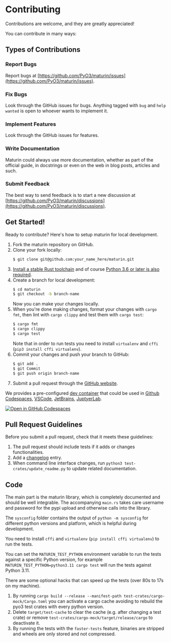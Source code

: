 # Contributing

Contributions are welcome, and they are greatly appreciated!

You can contribute in many ways:

## Types of Contributions

### Report Bugs

Report bugs at [https://github.com/PyO3/maturin/issues](https://github.com/PyO3/maturin/issues).

### Fix Bugs

Look through the GitHub issues for bugs. Anything tagged with `bug`
and `help wanted` is open to whoever wants to implement it.

### Implement Features

Look through the GitHub issues for features.

### Write Documentation

Maturin could always use more documentation, whether as part of the official
guide, in docstrings or even on the web in blog posts, articles and such.

### Submit Feedback

The best way to send feedback is to start a new discussion
at [https://github.com/PyO3/maturin/discussions](https://github.com/PyO3/maturin/discussions).

## Get Started!

Ready to contribute? Here's how to setup maturin for local development.

1. Fork the maturin repository on GitHub.
2. Clone your fork locally:
   ```bash
   $ git clone git@github.com:your_name_here/maturin.git
   ```
3. [Install a stable Rust toolchain](https://www.rust-lang.org/tools/install)
   and of course [Python 3.6 or later is also required](https://realpython.com/installing-python/).
4. Create a branch for local development:
   ```bash
   $ cd maturin
   $ git checkout -b branch-name
   ```
   Now you can make your changes locally.
5. When you're done making changes, format your changes with `cargo fmt`, then
   lint with `cargo clippy` and test them with `cargo test`:
   ```bash
   $ cargo fmt
   $ cargo clippy
   $ cargo test
   ```
   Note that in order to run tests you need to install `virtualenv` and
   `cffi` (`pip3 install cffi virtualenv`).
6. Commit your changes and push your branch to GitHub:
   ```bash
   $ git add .
   $ git Commit
   $ git push origin branch-name
   ```
7. Submit a pull request through the [GitHub website](https://github.com/PyO3/maturin/pulls).

We provides a pre-configured [dev container](https://containers.dev/) that could be used in [Github Codespaces](https://github.com/features/codespaces), [VSCode](https://code.visualstudio.com/), [JetBrains](https://www.jetbrains.com/remote-development/gateway/), [JuptyerLab](https://jupyterlab.readthedocs.io/en/stable/).

[![Open in GitHub Codespaces](https://github.com/codespaces/badge.svg)](https://codespaces.new/pyo3/maturin?quickstart=1&machine=standardLinux32gb)

## Pull Request Guidelines

Before you submit a pull request, check that it meets these guidelines:

1. The pull request should include tests if it adds or changes functionalities.
2. Add a [changelog](https://github.com/PyO3/maturin/blob/main/Changelog.md)
   entry.
3. When command line interface changes, run `python3 test-crates/update_readme.py` to update related documentation.

## Code

The main part is the maturin library, which is completely documented and should be well integrable. The accompanying `main.rs` takes care username and password for the pypi upload and otherwise calls into the library.

The `sysconfig` folder contains the output of `python -m sysconfig` for different python versions and platform, which is helpful during development.

You need to install `cffi` and `virtualenv` (`pip install cffi virtualenv`) to run the tests.

You can set the `MATURIN_TEST_PYTHON` environment variable to run the tests against a specific Python version, 
for example `MATURIN_TEST_PYTHON=python3.11 cargo test` will run the tests against Python 3.11.

There are some optional hacks that can speed up the tests (over 80s to 17s on my machine).
1. By running `cargo build --release --manifest-path test-crates/cargo-mock/Cargo.toml` you can activate a cargo cache avoiding to rebuild the pyo3 test crates with every python version.
2. Delete `target/test-cache` to clear the cache (e.g. after changing a test crate) or remove `test-crates/cargo-mock/target/release/cargo` to deactivate it.
3. By running the tests with the `faster-tests` feature, binaries are stripped and wheels are only stored and not compressed.
